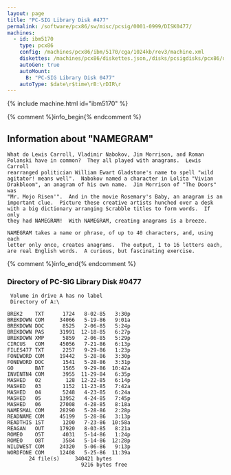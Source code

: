 ```yaml
---
layout: page
title: "PC-SIG Library Disk #477"
permalink: /software/pcx86/sw/misc/pcsig/0001-0999/DISK0477/
machines:
  - id: ibm5170
    type: pcx86
    config: /machines/pcx86/ibm/5170/cga/1024kb/rev3/machine.xml
    diskettes: /machines/pcx86/diskettes.json,/disks/pcsigdisks/pcx86/diskettes.json
    autoGen: true
    autoMount:
      B: "PC-SIG Library Disk 0477"
    autoType: $date\r$time\rB:\rDIR\r
---
```


{% include machine.html id="ibm5170" %}

{% comment %}info_begin{% endcomment %}

## Information about "NAMEGRAM"

    What do Lewis Carroll, Vladimir Nabokov, Jim Morrison, and Roman
    Polanski have in common?  They all played with anagrams.  Lewis Carroll
    rearranged politician William Ewart Gladstone's name to spell "wild
    agitator! means well".  Nabokov named a character in Lolita "Vivian
    Drakbloom", an anagram of his own name.  Jim Morrison of "The Doors" was
    "Mr. Mojo Risen'".  And in the movie Rosemary's Baby, an anagram is an
    important clue.  Picture these creative artists hunched over a desk
    with a big dictionary arranging Scrabble titles to form words.  If only
    they had NAMEGRAM!  With NAMEGRAM, creating anagrams is a breeze.
    
    NAMEGRAM takes a name or phrase, of up to 40 characters, and, using each
    letter only once, creates anagrams.  The output, 1 to 16 letters each,
    are real English words.  A curious, but fascinating exercise.
{% comment %}info_end{% endcomment %}


### Directory of PC-SIG Library Disk #0477

     Volume in drive A has no label
     Directory of A:\

    BREK2    TXT      1724   8-02-85   3:30p
    BREKDOWN COM     34066   5-19-86   9:01a
    BREKDOWN DOC      8525   2-06-85   5:24p
    BREKDOWN PAS     31991  12-18-85   6:27p
    BREKDOWN XMP      5859   2-06-85   5:29p
    CIRCUS   COM     45056   7-21-86   6:13p
    FILES477 TXT      2257   9-29-86   1:23p
    FONEWORD COM     19442   5-28-86   3:30p
    FONEWORD DOC      1541   5-28-86   3:31p
    GO       BAT      1565   9-29-86  10:42a
    INVENTN4 COM      3955  11-29-84   6:35p
    MASHED   02        128  12-22-85   6:14p
    MASHED   03       1152  11-23-85   7:42a
    MASHED   04       5248   4-23-85   6:24a
    MASHED   05      13952   4-24-85   7:45p
    MASHED   06      27008   4-28-85   8:18a
    NAMESMAL COM     28290   5-28-86   2:28p
    READNAME COM     45199   5-28-86   3:13p
    READTHIS 1ST      1200   7-23-86  10:58a
    REAGAN   OUT     17920   8-03-85   8:21a
    ROMEO    O5T      4031   5-14-86   1:24p
    ROMEO    O8T      3584   5-14-86  12:28p
    WILDWEST COM     24320   5-06-86   9:13p
    WORDFONE COM     12408   5-25-86  11:39a
           24 file(s)     340421 bytes
                            9216 bytes free
